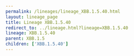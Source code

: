 ```yaml
---
permalink: /lineages/lineage_XBB.1.5.40.html
layout: lineage_page
title: Lineage XBB.1.5.40
redirect_to: ../lineage.html?lineage=XBB.1.5.40
lineage: XBB.1.5.40
parent: XBB.1.5
children: ['XBB.1.5.40']
---
```

